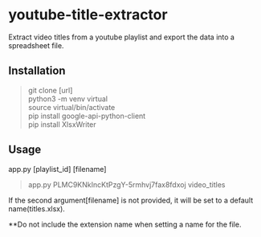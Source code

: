 # youtube-title-extractor

Extract video titles from a youtube playlist and export the data into a spreadsheet file.

## Installation

> git clone [url]\
> python3 -m venv virtual\
> source virtual/bin/activate\
> pip install google-api-python-client\
> pip install XlsxWriter

## Usage

app.py [playlist_id] [filename]
> app.py PLMC9KNkIncKtPzgY-5rmhvj7fax8fdxoj video_titles

If the second argument[filename] is not provided, it will be set to a default name(titles.xlsx).  

**Do not include the extension name when setting a name for the file.
